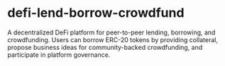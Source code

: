 # defi-lend-borrow-crowdfund
A decentralized DeFi platform for peer-to-peer lending, borrowing, and crowdfunding. Users can borrow ERC-20 tokens by providing collateral, propose business ideas for community-backed crowdfunding, and participate in platform governance. 
